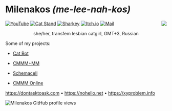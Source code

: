 # Milenakos *(me-lee-nah-kos)*

<img align="right" src="https://github-readme-stats.vercel.app/api?username=milena-kos">

[![YouTube](https://img.shields.io/badge/YouTube-FF0000?logo=youtube&logoColor=white)](https://youtube.com/@Milenakos)
[![Cat Stand](https://img.shields.io/badge/Cat%20Stand-5865F2?logo=discord&logoColor=white)](https://discord.gg/cat-stand-966586000417619998)
[![Sharkey](https://img.shields.io/badge/Fedi-DB6072?logo=wireshark&logoColor=white)](https://catgirl.center/@milenakos)
[![Itch.io](https://img.shields.io/badge/itch.io-FA5C5C?logo=itchdotio&logoColor=white)](https://milenakos.itch.io)
[![Mail](https://img.shields.io/badge/Mail-D14836?logo=gmail&logoColor=white)](mailto:mail@minkos.lol)

<p align="center">
she/her, transfem lesbian catgirl, GMT+3, Russian
</p>

Some of my projects:

- [Cat Bot](https://github.com/milena-kos/cat-bot)

- [CMMM+MM](https://milenakos.itch.io/cmmm-plus-milenakos-mod)

- [Schemacell](https://milenakos.itch.io/schemacell)

- [CMMM Online](https://milenakos.itch.io/cmmm-online)

https://dontasktoask.com • https://nohello.net • https://xyproblem.info

![Milenakos GitHub profile views](https://komarev.com/ghpvc/?username=milena-kos&label=Profile%20views&color=4f94ef)
